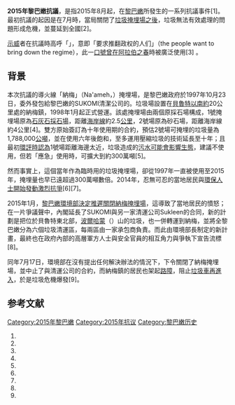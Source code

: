**2015年黎巴嫩抗議**，是指2015年8月起，在[黎巴嫩](../Page/黎巴嫩.md "wikilink")所發生的一系列抗議事件\[1\]。最初抗議的起因是在7月時，當局關閉了[垃圾掩埋場之後](https://zh.wikipedia.org/wiki/垃圾掩埋場 "wikilink")，垃圾無法有效處理的問題形成危機，並蔓延到全國\[2\]。

[示威](../Page/示威.md "wikilink")者在抗議時高呼「」，意即「要求推翻政权的人们」（the people want to bring down the regime），此一[口號曾在](https://zh.wikipedia.org/wiki/口號 "wikilink")[阿拉伯之春](../Page/阿拉伯之春.md "wikilink")時被廣泛使用\[3\] 。

## 背景

本次抗議的導火線「納梅」（Na'ameh，）掩埋場，是黎巴嫩政府於1997年10月23日，委外發包給黎巴嫩的SUKOMI清潔公司的。垃圾場設置在[貝魯特以南約](https://zh.wikipedia.org/wiki/貝魯特 "wikilink")20公里處的納梅鎮，1998年1月起正式營運。該處掩埋場由兩個原採石場構成，1號掩埋場原為[石灰石採石場](https://zh.wikipedia.org/wiki/石灰石 "wikilink")，距離[海岸線](../Page/海岸線.md "wikilink")約2.5[公里](../Page/公里.md "wikilink")，2號場原為砂石場，距離海岸線約4公里\[4\]。雙方原始簽訂為十年使用期的合約，預估2號場可掩埋的垃圾量為1,788,000[公噸](../Page/公噸.md "wikilink")，並在使用六年後飽和，至多運用壓縮垃圾的技術延長至十年；且最初[環評時認為](https://zh.wikipedia.org/wiki/環評 "wikilink")1號場距離海邊太近，垃圾造成的[污水可能會影響生態](https://zh.wikipedia.org/wiki/污水 "wikilink")，建議不使用，但若「應急」使用時，可擴大到約300萬噸\[5\]。

然而事實上，這個當年作為臨時用的垃圾掩埋場，卻從1997年一直被使用至2015年，掩埋量也早已遠超過300萬噸數倍。2014年，忍無可忍的當地居民與[環保人士開始發動激烈抗爭](https://zh.wikipedia.org/wiki/環保 "wikilink")\[6\]\[7\]。

2015年1月，[黎巴嫩環境部決定推遲關閉納梅掩埋場](https://zh.wikipedia.org/wiki/黎巴嫩環境部 "wikilink")，這導致了當地居民的憤怒；在一片爭議聲中，內閣延長了SUKOMI與另一家清運公司Sukleen的合同，新的計劃是把位於貝魯特東北部，[波爾哈蒙](https://zh.wikipedia.org/wiki/波爾哈蒙 "wikilink")（）山的垃圾，也一併轉運到納梅，並將全黎巴嫩分為六個垃圾清運區，每兩區由一家承包商負責。而此由環境部長制定的新計畫，最終也在政府內部的高層軍方人士與安全官員的相互角力與爭執下宣告流標\[8\]。

同年7月17日，環境部在沒有提出任何解決辦法的情況下，下令關閉了納梅掩埋場，並中止了與清運公司的合約，而納梅鎮的居民也架起[路障](../Page/路障.md "wikilink")，阻止[垃圾車再進入](https://zh.wikipedia.org/wiki/垃圾車 "wikilink")，於是垃圾危機爆發\[9\]。

## 参考文献

[Category:2015年黎巴嫩](https://zh.wikipedia.org/wiki/Category:2015年黎巴嫩 "wikilink") [Category:2015年抗议](https://zh.wikipedia.org/wiki/Category:2015年抗议 "wikilink") [Category:黎巴嫩历史](https://zh.wikipedia.org/wiki/Category:黎巴嫩历史 "wikilink")

1.
2.
3.
4.
5.
6.
7.
8.
9.